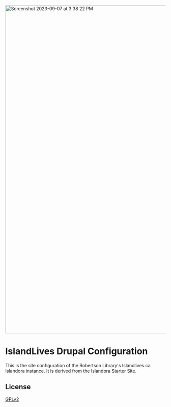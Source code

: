 <img width="1028" alt="Screenshot 2023-09-07 at 3 38 22 PM" src="https://github.com/roblib/ilives_drupal/assets/1943338/e2027489-201a-41f9-88b1-cbdde4d1311c">

# IslandLives Drupal Configuration

This is the site configuration of the Robertson Library's Islandlives.ca Islandora instance. It is derived from the Islandora Starter Site.

## License

[GPLv2](http://www.gnu.org/licenses/gpl-2.0.txt)
